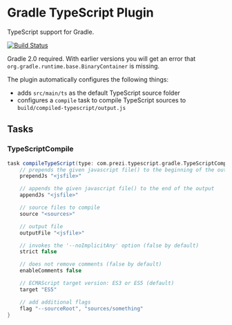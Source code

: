Gradle TypeScript Plugin
========================

TypeScript support for Gradle.

[![Build Status](https://travis-ci.org/prezi/gradle-typescript-plugin.svg?branch=master)](https://travis-ci.org/prezi/gradle-typescript-plugin)

Gradle 2.0 required. With earlier versions you will get an error that `org.gradle.runtime.base.BinaryContainer` is missing.

The plugin automatically configures the following things:

* adds `src/main/ts` as the default TypeScript source folder
* configures a `compile` task to compile TypeScript sources to `build/compiled-typescript/output.js`

## Tasks

### TypeScriptCompile

```groovy
task compileTypeScript(type: com.prezi.typescript.gradle.TypeScriptCompile) {
	// prepends the given javascript file() to the beginning of the output
	prependJs "<jsfile>"

	// appends the given javascript file() to the end of the output
	appendJs "<jsfile>"

	// source files to compile
	source "<sources>"

	// output file
	outputFile "<jsfile>"

	// invokes the '--noImplicitAny' option (false by default)
	strict false

	// does not remove comments (false by default)
	enableComments false

	// ECMAScript target version: ES3 or ES5 (default)
	target "ES5"

	// add additional flags
	flag "--sourceRoot", "sources/something"
}
```
